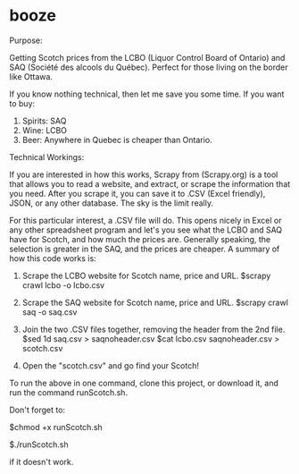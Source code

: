 # booze

Purpose:

Getting Scotch prices from the LCBO (Liquor Control Board of Ontario) and SAQ (Société des alcools du Québec). Perfect for those living on the border like Ottawa.

If you know nothing technical, then let me save you some time. If you want to buy:

1. Spirits: SAQ
2. Wine: LCBO
3. Beer: Anywhere in Quebec is cheaper than Ontario.

Technical Workings:

If you are interested in how this works, Scrapy from (Scrapy.org) is a tool that allows you to read a website, and extract, or scrape the information that you need. After you scrape it, you can save it to .CSV (Excel friendly), JSON, or any other database. The sky is the limit really.

For this particular interest, a .CSV file will do. This opens nicely in Excel or any other spreadsheet program and let's you see what the LCBO and SAQ have for Scotch, and how much the prices are. Generally speaking, the selection is greater in the SAQ, and the prices are cheaper. A summary of how this code works is:

1. Scrape the LCBO website for Scotch name, price and URL.
$scrapy crawl lcbo -o lcbo.csv

2. Scrape the SAQ website for Scotch name, price and URL.
$scrapy crawl saq -o saq.csv

3. Join the two .CSV files together, removing the header from the 2nd file.
$sed 1d saq.csv > saqnoheader.csv
$cat lcbo.csv saqnoheader.csv > scotch.csv

4. Open the "scotch.csv" and go find your Scotch!

To run the above in one command, clone this project, or download it, and run the command runScotch.sh.

Don't forget to:

$chmod +x runScotch.sh

$./runScotch.sh

if it doesn't work.